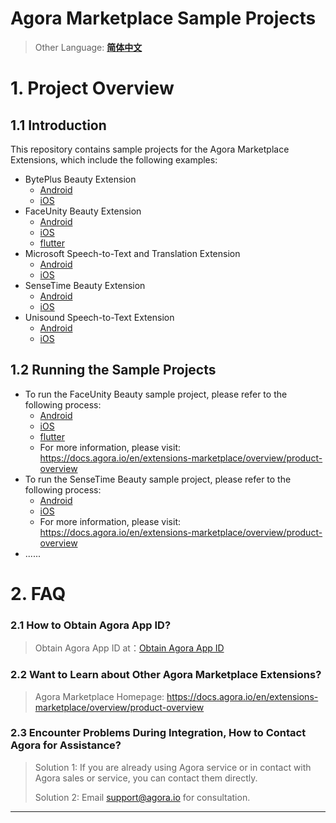 # Agora Marketplace Sample Projects
> Other Language: [**简体中文**](README.zh.md)
# 1. Project Overview
## 1.1 Introduction
This repository contains sample projects for the Agora Marketplace Extensions, which include the following examples:

* BytePlus Beauty Extension
    * [Android](ByteDance/android/)
    * [iOS](ByteDance/ios/)
* FaceUnity Beauty Extension
    * [Android](FaceUnity/android/)
    * [iOS](FaceUnity/ios/)
    * [flutter](FaceUnity/flutter/)
* Microsoft Speech-to-Text and Translation Extension
    * [Android](Microsoft/android/)
    * [iOS](Microsoft/ios/)
* SenseTime Beauty Extension
    * [Android](SenseTime/android/)
    * [iOS](SenseTime/ios/)
* Unisound Speech-to-Text Extension
    * [Android](Unisound/android/)
    * [iOS](Unisound/ios/)

## 1.2 Running the Sample Projects
* To run the FaceUnity Beauty sample project, please refer to the following process:
    * [Android](FaceUnity/android/)
    * [iOS](FaceUnity/ios/)
    * [flutter](FaceUnity/flutter/)
    * For more information, please visit: https://docs.agora.io/en/extensions-marketplace/overview/product-overview
* To run the SenseTime Beauty sample project, please refer to the following process:
    * [Android](SenseTime/android/)
    * [iOS](SenseTime/ios/)
    * For more information, please visit: https://docs.agora.io/en/extensions-marketplace/overview/product-overview
* ......

# 2. FAQ

### 2.1 How to Obtain Agora App ID?

> Obtain Agora App ID at：[Obtain Agora App ID](https://docs.agora.io/en/video-calling/reference/manage-agora-account?platform=ios#get-the-app-id)

### 2.2 Want to Learn about Other Agora Marketplace Extensions?

> Agora Marketplace Homepage: https://docs.agora.io/en/extensions-marketplace/overview/product-overview

### 2.3 Encounter Problems During Integration, How to Contact Agora for Assistance?

> Solution 1: If you are already using Agora service or in contact with Agora sales or service, you can contact them directly.
>
> Solution 2: Email [support@agora.io](mailto:support@agora.io) for consultation.

---